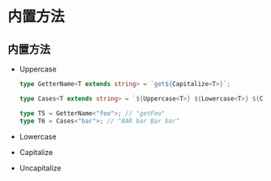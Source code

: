 # 内置方法

## 内置方法

  - Uppercase

    ```typescript
    type GetterName<T extends string> = `get${Capitalize<T>}`;

    type Cases<T extends string> = `${Uppercase<T>} ${Lowercase<T>} ${Capitalize<T>} ${Uncapitalize<T>}`;

    type T5 = GetterName<"foo">; // "getFoo"
    type T6 = Cases<"bar">; // "BAR bar Bar bar"
    ```

  - Lowercase

  - Capitalize

  - Uncapitalize
